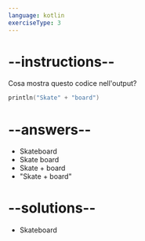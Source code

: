 ```yaml
---
language: kotlin
exerciseType: 3
---
```


# --instructions--

Cosa mostra questo codice nell'output?
```kotlin
println("Skate" + "board")
```

# --answers--

- Skateboard
- Skate board
- Skate + board
- "Skate + board"

# --solutions--

- Skateboard
